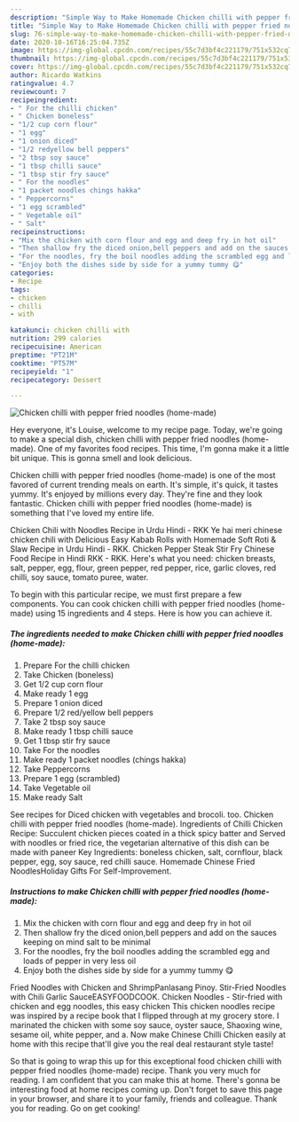 ```yaml
---
description: "Simple Way to Make Homemade Chicken chilli with pepper fried noodles (home-made)"
title: "Simple Way to Make Homemade Chicken chilli with pepper fried noodles (home-made)"
slug: 76-simple-way-to-make-homemade-chicken-chilli-with-pepper-fried-noodles-home-made
date: 2020-10-16T16:25:04.735Z
image: https://img-global.cpcdn.com/recipes/55c7d3bf4c221179/751x532cq70/chicken-chilli-with-pepper-fried-noodles-home-made-recipe-main-photo.jpg
thumbnail: https://img-global.cpcdn.com/recipes/55c7d3bf4c221179/751x532cq70/chicken-chilli-with-pepper-fried-noodles-home-made-recipe-main-photo.jpg
cover: https://img-global.cpcdn.com/recipes/55c7d3bf4c221179/751x532cq70/chicken-chilli-with-pepper-fried-noodles-home-made-recipe-main-photo.jpg
author: Ricardo Watkins
ratingvalue: 4.7
reviewcount: 7
recipeingredient:
- " For the chilli chicken"
- " Chicken boneless"
- "1/2 cup corn flour"
- "1 egg"
- "1 onion diced"
- "1/2 redyellow bell peppers"
- "2 tbsp soy sauce"
- "1 tbsp chilli sauce"
- "1 tbsp stir fry sauce"
- " For the noodles"
- "1 packet noodles chings hakka"
- " Peppercorns"
- "1 egg scrambled"
- " Vegetable oil"
- " Salt"
recipeinstructions:
- "Mix the chicken with corn flour and egg and deep fry in hot oil"
- "Then shallow fry the diced onion,bell peppers and add on the sauces keeping on mind salt to be minimal"
- "For the noodles, fry the boil noodles adding the scrambled egg and loads of pepper in very less oil"
- "Enjoy both the dishes side by side for a yummy tummy 😋"
categories:
- Recipe
tags:
- chicken
- chilli
- with

katakunci: chicken chilli with 
nutrition: 299 calories
recipecuisine: American
preptime: "PT21M"
cooktime: "PT57M"
recipeyield: "1"
recipecategory: Dessert

---
```



![Chicken chilli with pepper fried noodles (home-made)](https://img-global.cpcdn.com/recipes/55c7d3bf4c221179/751x532cq70/chicken-chilli-with-pepper-fried-noodles-home-made-recipe-main-photo.jpg)

Hey everyone, it's Louise, welcome to my recipe page. Today, we're going to make a special dish, chicken chilli with pepper fried noodles (home-made). One of my favorites food recipes. This time, I'm gonna make it a little bit unique. This is gonna smell and look delicious.

Chicken chilli with pepper fried noodles (home-made) is one of the most favored of current trending meals on earth. It's simple, it's quick, it tastes yummy. It's enjoyed by millions every day. They're fine and they look fantastic. Chicken chilli with pepper fried noodles (home-made) is something that I've loved my entire life.

Chicken Chili with Noodles Recipe in Urdu Hindi - RKK Ye hai meri chinese chicken chili with Delicious Easy Kabab Rolls with Homemade Soft Roti &amp; Slaw Recipe in Urdu Hindi - RKK. Chicken Pepper Steak Stir Fry Chinese Food Recipe in Hindi RKK - RKK. Here&#39;s what you need: chicken breasts, salt, pepper, egg, flour, green pepper, red pepper, rice, garlic cloves, red chilli, soy sauce, tomato puree, water.


To begin with this particular recipe, we must first prepare a few components. You can cook chicken chilli with pepper fried noodles (home-made) using 15 ingredients and 4 steps. Here is how you can achieve it.

<!--inarticleads1-->

##### The ingredients needed to make Chicken chilli with pepper fried noodles (home-made):

1. Prepare  For the chilli chicken
1. Take  Chicken (boneless)
1. Get 1/2 cup corn flour
1. Make ready 1 egg
1. Prepare 1 onion diced
1. Prepare 1/2 red/yellow bell peppers
1. Take 2 tbsp soy sauce
1. Make ready 1 tbsp chilli sauce
1. Get 1 tbsp stir fry sauce
1. Take  For the noodles
1. Make ready 1 packet noodles (chings hakka)
1. Take  Peppercorns
1. Prepare 1 egg (scrambled)
1. Take  Vegetable oil
1. Make ready  Salt


See recipes for Diced chicken with vegetables and brocoli. too. Chicken chilli with pepper fried noodles (home-made). Ingredients of Chilli Chicken Recipe: Succulent chicken pieces coated in a thick spicy batter and Served with noodles or fried rice, the vegetarian alternative of this dish can be made with paneer Key Ingredients: boneless chicken, salt, cornflour, black pepper, egg, soy sauce, red chilli sauce. Homemade Chinese Fried NoodlesHoliday Gifts For Self-Improvement. 

<!--inarticleads2-->

##### Instructions to make Chicken chilli with pepper fried noodles (home-made):

1. Mix the chicken with corn flour and egg and deep fry in hot oil
1. Then shallow fry the diced onion,bell peppers and add on the sauces keeping on mind salt to be minimal
1. For the noodles, fry the boil noodles adding the scrambled egg and loads of pepper in very less oil
1. Enjoy both the dishes side by side for a yummy tummy 😋


Fried Noodles with Chicken and ShrimpPanlasang Pinoy. Stir-Fried Noodles with Chili Garlic SauceEASYFOODCOOK. Chicken Noodles - Stir-fried with chicken and egg noodles, this easy chicken This chicken noodles recipe was inspired by a recipe book that I flipped through at my grocery store. I marinated the chicken with some soy sauce, oyster sauce, Shaoxing wine, sesame oil, white pepper, and a. Now make Chinese Chilli Chicken easily at home with this recipe that&#39;ll give you the real deal restaurant style taste! 

So that is going to wrap this up for this exceptional food chicken chilli with pepper fried noodles (home-made) recipe. Thank you very much for reading. I am confident that you can make this at home. There's gonna be interesting food at home recipes coming up. Don't forget to save this page in your browser, and share it to your family, friends and colleague. Thank you for reading. Go on get cooking!
